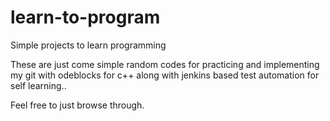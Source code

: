 # learn-to-program
Simple projects to learn programming

These are just come simple random codes for practicing and implementing my git with odeblocks for c++ 
along with jenkins based test automation for self learning..

Feel free to just browse through.
